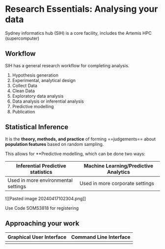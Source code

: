 # Research Essentials: Analysing your data

Sydney informatics hub (SIH) is a core facility, includes the Artemis HPC (supercomputer)

## Workflow

 SIH has a general research workflow for completing analysis.

1. Hypothesis generation
2. Experimental, analytical design
3. Collect Data
4. Clean Data
5. Exploratory data analysis
6. Data analysis or inferential analysis
7. Predictive modelling
8. Publication

## Statistical Inference

It is the **theory, methods, and practice** of forming ==judgements== about **population features** based on random sampling.

This allows for **Predictive modelling, which can be done two ways:

| Inferential Predictive statistics   | Machine Learning/Predictive Analytics |
| ----------------------------------- | ------------------------------------- |
| Used in more environmental settings | Used in more corporate settings       |

![[Pasted image 20240417102304.png]]

Use Code SOMS3818 for registering

## Approaching your work


| Graphical User Interface | Command Line Interface |
| ------------------------ | ---------------------- |
|                          |                        |
